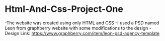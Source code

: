 # Html-And-Css-Project-One
-The website was created using only HTML and CSS
-I used a PSD named Leon from graphberry website with some modifications to the design
-Design Link:
https://www.graphberry.com/item/leon-psd-agency-template
